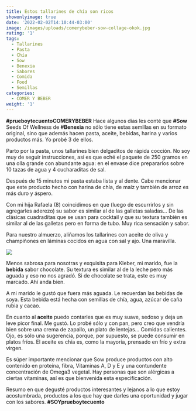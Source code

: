 ```yaml
---
title: Estos tallarines de chía son ricos
showonlyimage: true
date: '2022-02-02T14:10:44-03:00'
image: /images/uploads/comerybeber-sow-collage-okok.jpg
rating: '1'
tags:
  - Tallarines
  - Pasta
  - Chía
  - Sow
  - Benexia
  - Sabores
  - Comida
  - Food
  - Semillas
categories:
  - COMER Y BEBER
weight: '1'
---
```

**\#prueboytecuentoCOMERYBEBER** Hace algunos días les conté que **\#Sow** Seeds Of Wellness de **\#Benexia** no sólo tiene estas semillas en su formato original, sino que además hacen pasta, aceite, bebidas, harina y varios productos más. Yo probé 3 de ellos.

<!--more-->

Parto por la pasta, unos tallarines bien delgaditos de rápida cocción. No soy muy de seguir instrucciones, así es que eché el paquete de 250 gramos en una olla grande con abundante agua: en el envase dice prepararlos sobre 10 tazas de agua y 4 cucharaditas de sal.

Después de 15 minutos mi pasta estaba lista y al dente. Cabe mencionar que este producto hecho con harina de chía, de maíz y también de arroz es más duro y áspero. 


Con mi hija Rafaela (8) coincidimos en que (luego de escurrirlos y sin agregarles aderezo) su sabor es similar al de las galletas saladas… De las clásicas cuadraditas que se usan para cocktail y que su textura también es similar al de las galletas pero en forma de tubo. Muy rica sensación y sabor.

Para nuestro almuerzo, aliñamos los tallarines con aceite de oliva y champiñones en láminas cocidos en agua con sal y ajo. Una maravilla.

![](/images/uploads/comerybeber-sow-collage-okok.jpg)

Menos sabrosa para nosotras y exquisita para Kleber, mi marido, fue la **bebida** sabor chocolate. Su textura es similar al de la leche pero más aguada y eso no nos agradó. Si de chocolate se trata, este es muy marcado. Ahí anda bien.

A mi marido le gustó que fuera más aguada. Le recuerdan las bebidas de soya. Esta bebida está hecha con semillas de chía, agua, azúcar de caña rubia y cacao.

En cuanto al **aceite** puedo contarles que es muy suave, sedoso y deja un leve picor final. Me gustó. Lo probé sólo y con pan, pero creo que vendría bien sobre una crema de zapallo, un plato de lentejas… Comidas calientes. Ojo, es sólo una sugerencia, porque, por supuesto, se puede consumir en platos fríos. El aceite es chía es, como la mayoría, prensado en frío y extra virgen.

Es súper importante mencionar que Sow produce productos con alto contenido en proteína, fibra, Vitaminas A, D y E y una contundente concentración de Omega3 vegetal. Hay personas que son alérgicas a ciertas vitaminas, así es que bienvenida esta especificación.

Resumo en que degusté productos interesantes y lejanos a lo que estoy acostumbrada, productos a los que hay que darles una oportunidad y jugar con los sabores. **\#SOYprueboytecuento**
